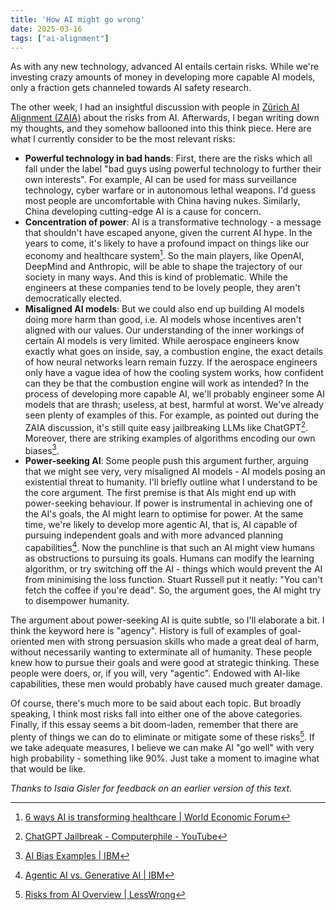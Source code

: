 ```yaml
---
title: 'How AI might go wrong'
date: 2025-03-16
tags: ["ai-alignment"]
---
```


As with any new technology, advanced AI entails certain risks. While we're investing crazy amounts of money in developing more capable AI models, only a fraction gets channeled towards AI safety research.

The other week, I had an insightful discussion with people in [Zürich AI Alignment (ZAIA)](https://www.zurich-ai-alignment.com) about the risks from AI. Afterwards, I began writing down my thoughts, and they somehow ballooned into this think piece. Here are what I currently consider to be the most relevant risks:

- **Powerful technology in bad hands**: First, there are the risks which all fall under the label "bad guys using powerful technology to further their own interests". For example, AI can be used for mass surveillance technology, cyber warfare or in autonomous lethal weapons. I'd guess most people are uncomfortable with China having nukes. Similarly, China developing cutting-edge AI is a cause for concern.
- **Concentration of power**: AI is a transformative technology - a message that shouldn't have escaped anyone, given the current AI hype. In the years to come, it's likely to have a profound impact on things like our economy and healthcare system[^1]. So the main players, like OpenAI, DeepMind and Anthropic, will be able to shape the trajectory of our society in many ways. And this is kind of problematic. While the engineers at these companies tend to be lovely people, they aren't democratically elected.
- **Misaligned AI models**: But we could also end up building AI models doing more harm than good, i.e. AI models whose incentives aren't aligned with our values. Our understanding of the inner workings of certain AI models is very limited. While aerospace engineers know exactly what goes on inside, say, a combustion engine, the exact details of how neural networks learn remain fuzzy. If the aerospace engineers only have a vague idea of how the cooling system works, how confident can they be that the combustion engine will work as intended? In the process of developing more capable AI, we'll probably engineer some AI models that are thrash; useless, at best, harmful at worst. We've already seen plenty of examples of this. For example, as pointed out during the ZAIA discussion, it's still quite easy jailbreaking LLMs like ChatGPT[^2]. Moreover, there are striking examples of algorithms encoding our own biases[^3].
- **Power-seeking AI**: Some people push this argument further, arguing that we might see very, very misaligned AI models - AI models posing an existential threat to humanity. I'll briefly outline what I understand to be the core argument. The first premise is that AIs might end up with power-seeking behaviour. If power is instrumental in achieving one of the AI's goals, the AI might learn to optimise for power. At the same time, we're likely to develop more agentic AI, that is, AI capable of pursuing independent goals and with more advanced planning capabilities[^4]. Now the punchline is that such an AI might view humans as obstructions to pursuing its goals. Humans can modify the learning algorithm, or try switching off the AI - things which would prevent the AI from minimising the loss function. Stuart Russell put it neatly: "You can't fetch the coffee if you're dead". So, the argument goes, the AI might try to disempower humanity.

The argument about power-seeking AI is quite subtle, so I'll elaborate a bit. I think the keyword here is "agency". History is full of examples of goal-oriented men with strong persuasion skills who made a great deal of harm, without necessarily wanting to exterminate all of humanity. These people knew how to pursue their goals and were good at strategic thinking. These people were doers, or, if you will, very "agentic". Endowed with AI-like capabilities, these men would probably have caused much greater damage. 

Of course, there's much more to be said about each topic. But broadly speaking, I think most risks fall into either one of the above categories. Finally, if this essay seems a bit doom-laden, remember that there are plenty of things we can do to eliminate or mitigate some of these risks[^5]. If we take adequate measures, I believe we can make AI "go well" with very high probability - something like 90%. Just take a moment to imagine what that would be like.

*Thanks to Isaia Gisler for feedback on an earlier version of this text.*

[^1]: [6 ways AI is transforming healthcare | World Economic Forum](https://www.weforum.org/stories/2025/03/ai-transforming-global-health/)
[^2]: [ChatGPT Jailbreak - Computerphile - YouTube](https://www.youtube.com/watch?v=zn2ukSnDqSg)
[^3]: [AI Bias Examples | IBM](https://www.ibm.com/think/topics/shedding-light-on-ai-bias-with-real-world-examples)
[^4]:[Agentic AI vs. Generative AI | IBM](https://www.ibm.com/think/topics/agentic-ai-vs-generative-ai)
[^5]: [Risks from AI Overview | LessWrong](https://www.lesswrong.com/posts/9dNxz2kjNvPtiZjxj/risks-from-ai-overview-summary)